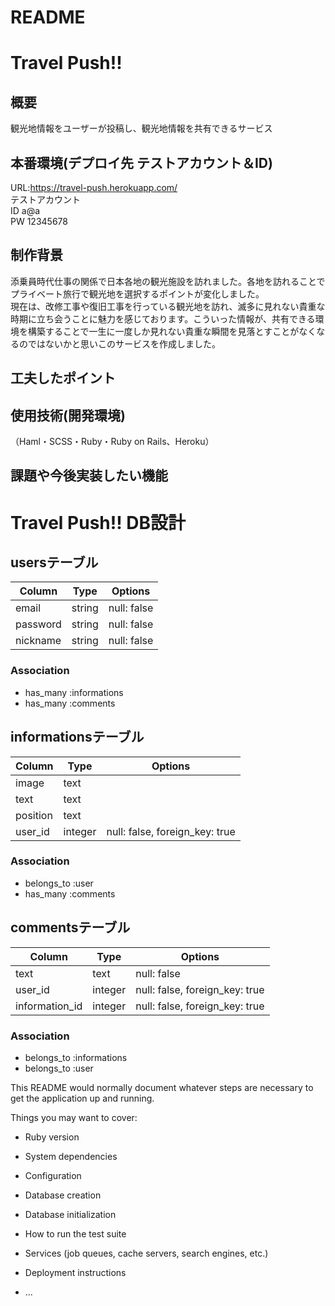 # README

# Travel Push!!
## 概要 
  観光地情報をユーザーが投稿し、観光地情報を共有できるサービス
## 本番環境(デプロイ先 テストアカウント＆ID)
  URL:https://travel-push.herokuapp.com/  
  テストアカウント  
  ID a@a  
  PW 12345678  
## 制作背景
  添乗員時代仕事の関係で日本各地の観光施設を訪れました。各地を訪れることでプライベート旅行で観光地を選択するポイントが変化しました。  
  現在は、改修工事や復旧工事を行っている観光地を訪れ、滅多に見れない貴重な時期に立ち会うことに魅力を感じております。こういった情報が、共有できる環境を構築することで一生に一度しか見れない貴重な瞬間を見落とすことがなくなるのではないかと思いこのサービスを作成しました。
## 工夫したポイント
## 使用技術(開発環境)
  （Haml・SCSS・Ruby・Ruby on Rails、Heroku）
## 課題や今後実装したい機能

# Travel Push!! DB設計
## usersテーブル
|Column|Type|Options|
|------|----|-------|
|email|string|null: false|
|password|string|null: false|
|nickname|string|null: false|
### Association
- has_many :informations
- has_many :comments

## informationsテーブル
|Column|Type|Options|
|------|----|-------|
|image|text||
|text|text||
|position|text||
|user_id|integer|null: false, foreign_key: true|
### Association
- belongs_to :user
- has_many :comments

## commentsテーブル
|Column|Type|Options|
|------|----|-------|
|text|text|null: false|
|user_id|integer|null: false, foreign_key: true|
|information_id|integer|null: false, foreign_key: true|
### Association
- belongs_to :informations
- belongs_to :user

This README would normally document whatever steps are necessary to get the
application up and running.

Things you may want to cover:

* Ruby version

* System dependencies

* Configuration

* Database creation

* Database initialization

* How to run the test suite

* Services (job queues, cache servers, search engines, etc.)

* Deployment instructions

* ...
